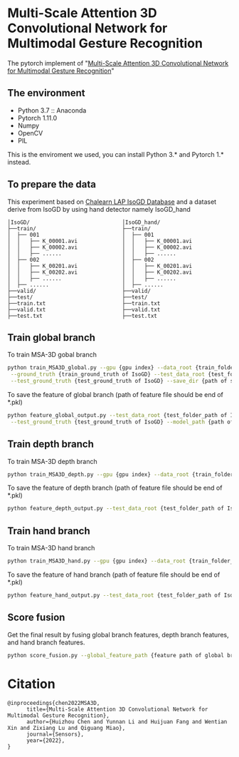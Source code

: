 # Multi-Scale Attention 3D Convolutional Network for Multimodal Gesture Recognition

The pytorch implement of "[Multi-Scale Attention 3D Convolutional Network for 
Multimodal Gesture Recognition](https://www.mdpi.com/1424-8220/22/6/2405)"

## The environment

- Python 3.7 :: Anaconda
- Pytorch 1.11.0
- Numpy
- OpenCV
- PIL 

This is the enviroment we used, you can install Python 3.* and Pytorch 1.* instead. 

## To prepare the data
This experiment based on [Chalearn LAP IsoGD Database](http://www.cbsr.ia.ac.cn/users/jwan/database/isogd.html) and a dataset derive from IsoGD by using hand detector namely IsoGD_hand
```
│IsoGD/                             │IsoGD_hand/
├──train/                           ├──train/
│  ├── 001                          │  ├── 001
│  │   ├── K_00001.avi              │  │   ├── K_00001.avi
│  │   ├── K_00002.avi              │  │   ├── K_00002.avi
│  │   ├── ......                   │  │   ├── ......
│  ├── 002                          │  ├── 002
│  │   ├── K_00201.avi              │  │   ├── K_00201.avi
│  │   ├── K_00202.avi              │  │   ├── K_00202.avi
│  │   ├── ......                   │  │   ├── ......
│  ├── ......                       │  ├── ......
├──valid/                           ├──valid/
├──test/                            ├──test/
├──train.txt                        ├──train.txt
├──valid.txt                        ├──valid.txt
├──test.txt                         ├──test.txt
```
## Train global branch

To train MSA-3D gobal branch
```bash
python train_MSA3D_global.py --gpu {gpu index} --data_root {train_folder_path of IsoGD} --hand_data_root {train_folder_path of IsoGD_hand}\
 --ground_truth {train_ground_truth of IsoGD} --test_data_root {test_folder_path of IsoGD} --test_hand_root {test_folder_path of IsoGD_hand}\
 --test_ground_truth {test_ground_truth of IsoGD} --save_dir {path of save model}
```
To save the feature of global branch (path of feature file should be end of *.pkl)
```bash
python feature_global_output.py --test_data_root {test_folder_path of IsoGD} --test_hand_root {test_folder_path of IsoGD_hand}\
 --test_ground_truth {test_ground_truth of IsoGD} --model_path {path of saved model} --feature_save_path {feature file path will be saved}
```

## Train depth branch
To train MSA-3D depth branch
```bash
python train_MSA3D_depth.py --gpu {gpu index} --data_root {train_folder_path of IsoGD} --ground_truth {train_ground_truth of IsoGD} --test_data_root {test_folder_path of IsoGD} --test_ground_truth {test_ground_truth of IsoGD} --save_dir {path of save model}
```
To save the feature of depth branch (path of feature file should be end of *.pkl)
```bash
python feature_depth_output.py --test_data_root {test_folder_path of IsoGD} --test_ground_truth {test_ground_truth of IsoGD} --model_path {path of saved model} --feature_save_path {feature file path will be saved}
```

## Train hand branch
To train MSA-3D hand branch
```bash
python train_MSA3D_hand.py --gpu {gpu index} --data_root {train_folder_path of IsoGD_hand} --ground_truth {train_ground_truth of IsoGD_hand} --test_data_root {test_folder_path of IsoGD_hand} --test_ground_truth {test_ground_truth of IsoGD_hand} --save_dir {path of save model}
```
To save the feature of hand branch (path of feature file should be end of *.pkl)
```bash
python feature_hand_output.py --test_data_root {test_folder_path of IsoGD_hand} --test_ground_truth {test_ground_truth of IsoGD_hand} --model_path {path of saved model} --feature_save_path {feature file path will be saved}
```

## Score fusion
Get the final result by fusing global branch features, depth branch features, and hand branch features.
```bash
python score_fusion.py --global_feature_path {feature path of global branch} --depth_feature_path {feature path of depth branch} --hand_feature_path {feature path of hand branch} --groud_truth_path {test_ground_truth of IsoGD}
```

# Citation
```
@inproceedings{chen2022MSA3D,
      title={Multi-Scale Attention 3D Convolutional Network for Multimodal Gesture Recognition}, 
      author={Huizhou Chen and Yunnan Li and Huijuan Fang and Wentian Xin and Zixiang Lu and Qiguang Miao},
      journal={Sensors},
      year={2022},
}
```